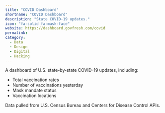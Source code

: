 ```yaml
---
title: "COVID Dashboard"
shortname: "COVID Dashboard"
description: "State COVID-19 updates."
icon: "fa-solid fa-mask-face"
website: https://dashboard.govfresh.com/covid
permalink: 
category:
  - Data
  - Design
  - Digital
  - Hacking
---
```


A dashboard of U.S. state-by-state COVID-19 updates, including:

* Total vaccination rates
* Number of vaccinations yesterday
* Mask mandate status
* Vaccination locations

Data pulled from U.S. Census Bureau and Centers for Disease Control APIs.